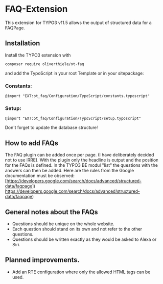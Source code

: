 # FAQ-Extension

This extension for TYPO3 v11.5 allows the output of structured data for a FAQPage.

## Installation

Install the TYPO3 extension with

```shell
composer require oliverthiele/ot-faq
```

and add the TypoScript in your root Template or in your sitepackage:

### Constants:

```typo3_typoscript
@import "EXT:ot_faq/Configuration/TypoScript/constants.typoscript"
```
### Setup:

```typo3_typoscript
@import "EXT:ot_faq/Configuration/TypoScript/setup.typoscript"
```

Don't forget to update the database structure!


## How to add FAQs

The FAQ plugin can be added once per page. (I have deliberately decided not to use
IRRE). With the plugin only the headline is output and the position for the FAQs is defined.
In the TYPO3 BE modul "list" the questions with the answers can then be added.
Here are the rules from the Google documentation must be observed:
[https://developers.google.com/search/docs/advanced/structured-data/faqpage](
https://developers.google.com/search/docs/advanced/structured-data/faqpage)


## General notes about the FAQs

* Questions should be unique on the whole website.
* Each question should stand on its own and not refer to the other questions.
* Questions should be written exactly as they would be asked to Alexa or Siri.


## Planned improvements.

* Add an RTE configuration where only the allowed HTML tags can be used.
